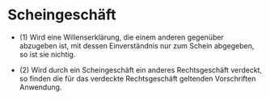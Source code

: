 # Scheingeschäft

- (1) Wird eine Willenserklärung, die einem anderen gegenüber abzugeben ist, mit dessen Einverständnis nur zum Schein abgegeben, so ist sie nichtig.

- (2) Wird durch ein Scheingeschäft ein anderes Rechtsgeschäft verdeckt, so finden die für das verdeckte Rechtsgeschäft geltenden Vorschriften Anwendung.

